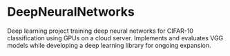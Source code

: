 # DeepNeuralNetworks
Deep learning project training deep neural networks for CIFAR-10 classification using GPUs on a cloud server. Implements and evaluates VGG models while developing a deep learning library for ongoing expansion.
